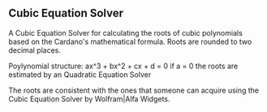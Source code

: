 ## Cubic Equation Solver

A Cubic Equation Solver for calculating the roots of cubic polynomials based on the Cardano's mathematical formula.
Roots are rounded to two decimal places.

Poylynomial structure: ax^3 + bx^2 + cx + d = 0
if a = 0 the roots are estimated by an Quadratic Equation Solver

The roots are consistent with the ones that someone can acquire using the 
Cubic Equation Solver by Wolfram|Alfa Widgets.
